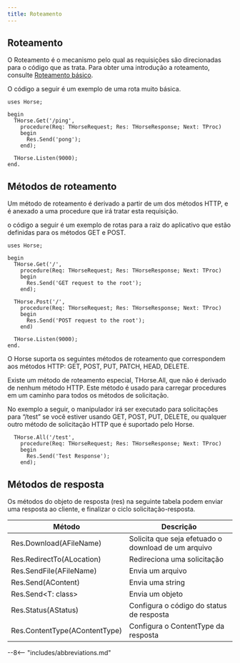 ```yaml
---
title: Roteamento
---
```


## Roteamento

O Roteamento é o mecanismo pelo qual as requisições são direcionadas para o código que as trata. Para obter uma introdução a roteamento, consulte [Roteamento básico](../basic-routing).

O código a seguir é um exemplo de uma rota muito básica.

```delphi
uses Horse;

begin
  THorse.Get('/ping',
    procedure(Req: THorseRequest; Res: THorseResponse; Next: TProc)
    begin
      Res.Send('pong');
    end);

  THorse.Listen(9000);
end.
```

## Métodos de roteamento

Um método de roteamento é derivado a partir de um dos métodos HTTP, e é anexado a uma procedure que irá tratar esta requisição.

o código a seguir é um exemplo de rotas para a raiz do aplicativo que estão definidas para os métodos GET e POST.

```delphi
uses Horse;

begin
  THorse.Get('/',
    procedure(Req: THorseRequest; Res: THorseResponse; Next: TProc)
    begin
      Res.Send('GET request to the root');
    end);

  THorse.Post('/',
    procedure(Req: THorseRequest; Res: THorseResponse; Next: TProc)
    begin
      Res.Send('POST request to the root');
    end)

  THorse.Listen(9000);
end.
```

O Horse suporta os seguintes métodos de roteamento que correspondem aos métodos HTTP: GET, POST, PUT, PATCH, HEAD, DELETE.

Existe um método de roteamento especial, THorse.All, que não é derivado de nenhum método HTTP. Este método é usado para carregar procedures em um caminho para todos os métodos de solicitação.

No exemplo a seguir, o manipulador irá ser executado para solicitações para “/test” se você estiver usando GET, POST, PUT, DELETE, ou qualquer outro método de solicitação HTTP que é suportado pelo Horse.

```delphi
  THorse.All('/test',
    procedure(Req: THorseRequest; Res: THorseResponse; Next: TProc)
    begin
      Res.Send('Test Response');
    end);
```

## Métodos de resposta

Os métodos do objeto de resposta (res) na seguinte tabela podem enviar uma resposta ao cliente, e finalizar o ciclo solicitação-resposta.

| Método                        | Descrição                                           |
| ----------------------------- | --------------------------------------------------- |
| Res.Download(AFileName)       | Solicita que seja efetuado o download de um arquivo |
| Res.RedirectTo(ALocation)     | Redireciona uma solicitação                         |
| Res.SendFile(AFileName)       | Envia um arquivo                                    |
| Res.Send(AContent)            | Envia uma string                                    |
| Res.Send&lt;T: class&gt;      | Envia um objeto                                     |
| Res.Status(AStatus)           | Configura o código do status de resposta            |
| Res.ContentType(AContentType) | Configura o ContentType da resposta                 |

--8<-- "includes/abbreviations.md"
